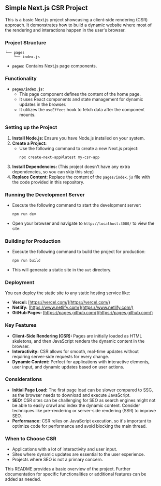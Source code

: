 ## Simple Next.js CSR Project

This is a basic Next.js project showcasing a client-side rendering (CSR) approach. It demonstrates how to build a dynamic website where most of the rendering and interactions happen in the user's browser.

### Project Structure

```
└── pages
    └── index.js

```

* **`pages`:**  Contains Next.js page components.

### Functionality

* **`pages/index.js`:**
    * This page component defines the content of the home page.
    * It uses React components and state management for dynamic updates in the browser. 
    * It utilizes the `useEffect` hook to fetch data after the component mounts.

### Setting up the Project

1. **Install Node.js:**  Ensure you have Node.js installed on your system.
2. **Create a Project:** 
   * Use the following command to create a new Next.js project:
     ```bash
     npx create-next-app@latest my-csr-app
     ```
3. **Install Dependencies:**  (This project doesn't have any extra dependencies, so you can skip this step)
4. **Replace Content:**  Replace the content of the `pages/index.js` file with the code provided in this repository.

### Running the Development Server

* Execute the following command to start the development server:
  ```bash
  npm run dev
  ```
* Open your browser and navigate to `http://localhost:3000/` to view the site.

### Building for Production

* Execute the following command to build the project for production:
  ```bash
  npm run build
  ```
* This will generate a static site in the `out` directory.

### Deployment

You can deploy the static site to any static hosting service like:

* **Vercel:**  [https://vercel.com/](https://vercel.com/)
* **Netlify:**  [https://www.netlify.com/](https://www.netlify.com/)
* **GitHub Pages:** [https://pages.github.com/](https://pages.github.com/)

### Key Features

* **Client-Side Rendering (CSR):**  Pages are initially loaded as HTML skeletons, and then JavaScript renders the dynamic content in the browser.
* **Interactivity:**  CSR allows for smooth, real-time updates without requiring server-side requests for every change. 
* **Dynamic Content:**  Perfect for applications with interactive elements, user input, and dynamic updates based on user actions.

### Considerations

* **Initial Page Load:**  The first page load can be slower compared to SSG, as the browser needs to download and execute JavaScript.
* **SEO:**  CSR sites can be challenging for SEO as search engines might not be able to easily crawl and index the dynamic content. Consider techniques like pre-rendering or server-side rendering (SSR) to improve SEO.
* **Performance:**  CSR relies on JavaScript execution, so it's important to optimize code for performance and avoid blocking the main thread.

### When to Choose CSR

* Applications with a lot of interactivity and user input.
* Sites where dynamic updates are essential to the user experience.
* Projects where SEO is not a primary concern.

This README provides a basic overview of the project. Further documentation for specific functionalities or additional features can be added as needed. 


